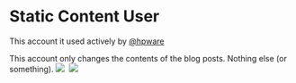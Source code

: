 # Static Content User
This account it used actively by [@hpware](https://github.com/hpware)

This account only changes the contents of the blog posts. Nothing else (or something).
![](https://raw.githubusercontent.com/static-content/github-stats/master/generated/overview.svg#gh-dark-mode-only)&nbsp;
![](https://raw.githubusercontent.com/static-content/github-stats/master/generated/languages.svg#gh-dark-mode-only)
